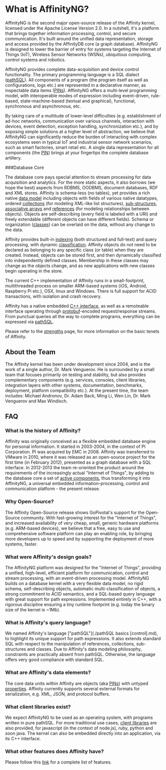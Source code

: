 # What is AffinityNG?

AffinityNG is the second major open-source release of the Affinity kernel, licensed under the Apache License Version 2.0.
In a nutshell, it's a platform that brings together information processing, control, and secure communication.
It's built around the unified data representation, storage and access provided by the AffinityDB core (a graph database).
AffinityNG is designed to lower the barrier of entry for systems targeting
the Internet of Things (IoT), Wireless Sensor Networks (WSNs), ubiquitous computing, control systems
and robotics.

AffinityNG provides complete data-acquisition and device control functionality.  The primary
programming language is a SQL dialect ([pathSQL](./terminology.md#pathsql)).  All components of a program (the program itself
as well as configurations, logs etc.) are represented in a declarative
manner, as inspectable data items ([PINs](./terminology.md#pin)).  AffinityNG offers a
multi-level programming model, with interoperable modes of expression including
event-driven, rule-based, state-machine-based (textual and graphical),
functional, synchronous and asynchronous, etc.  

By taking care of a multitude of lower-level difficulties (e.g. establishment of ad-hoc networks,
communication over various channels, interaction with devices, event detection, exception handling,
synchronization etc.), and by exposing simple solutions at a higher level of abstraction,
we believe that AffinityNG can significantly reduce the burden of interacting with complex ecosystems
seen in typical IoT and industrial sensor network scenarios, such as smart factories, smart retail etc.
A single data representation for all components (the [PIN](./terminology.md#pin))
brings at your fingertips the complete database artillery.  

###Database Core

The database core pays special attention to stream processing for data acquisition and analytics.
For the more static aspects, it also borrows (we hope the best) aspects from
RDBMS, OODBMS, document databases, RDF and XML stores.
Affinity is schema-less (no tables), yet provides a rich native 
[data model](./terminology.md#essential-concepts-data-model) including objects with fields of 
various native datatypes, ordered [collections](./terminology.md#collection) (for modeling XML-like list structures),
[sub-structures](./terminology.md#structure), [associative arrays](./terminology.md#map)
and [references](./terminology.md#pin-reference) (for modeling relationships between objects). 
Objects are self-describing (every field is labeled with a URI) and freely extendable
(different objects can have different fields). Schema or organization ([classes](./terminology.md#class)) 
can be overlaid on the data, without any change to the data.

Affinity provides built-in [indexing](./terminology.md#index) (both structured and full-text) and query processing,
with dynamic [classification](./terminology.md#class).  Affinity objects do not need to be declared as belonging to
any specific class (or table) when they are created.  Instead, objects can be stored first, and then dynamically
classified into independently defined classes.  Membership in these classes may change as the objects change,
and as new applications with new classes begin operating in the store.

The current C++ implementation of Affinity runs in a small-footprint, multithreaded process on smaller ARM-based
systems (iOS, Android, Raspberry Pi etc.), OSX, linux and Windows. There is full support for ACID transactions, with
isolation and crash recovery.

Affinity has a native embedded [C++ interface](./terminology.md#c-kernel-interface), as well as a remoteable interface operating through 
[protobuf](./terminology.md#protocol-buffer)-encoded request/response streams. From punctual queries all the way to complete programs,
everything can be expressed via [pathSQL](./terminology.md#pathsql).

Please refer to the [strengths](./strengths.md) page, for more information on the
basic tenets of Affinity.

## About the Team

The Affinity kernel has been under development since 2004, and is the work of a single author, Dr. Mark Venguerov.
He is surrounded by a small team that focuses primarily on testing and stability, but also provides
complementary components (e.g. services, consoles, client libraries, integration layers with other systems,
documentation, benchmarks, deployment, platform compatibility etc.). At the present time, the team includes:
Michael Andronov, Dr. Adam Back, Ming Li, Wen Lin, Dr. Mark Venguerov and Max Windisch.

## FAQ

### What is the history of Affinity?
Affinity was originally conceived as a flexible embedded database engine for personal information.
It started in 2003-2004, in the context of PI Corporation. PI was acquired by EMC in 2008.
Affinity was transferred to VMware in 2010, where it was released as an open-source
project for the first time (in February 2012), presented as a graph database with a SQL interface.
In 2012-2013 the team re-oriented the product around the requirements of the increasingly
actual "Internet of Things", by adding to the database core a set of
[active components](./terminology.md#active-components-of-the-data-model),
thus transforming it into AffinityNG, a universal embedded information-processing,
control and communication platform - the present release.

### Why Open-Source?
The Affinity Open-Source release shows GoPivotal's support for the Open-Source community.
With fast-growing interest for the "Internet of Things", and increased availability
of very cheap, small, generic hardware platforms (e.g. ARM-based devices), we believe that
a free, easy to use and comprehensive software platform can play an enabling role, by
bringing more developers up to speed and by supporting the deployment of more
systems, faster.

### What were Affinity's design goals?
The AffinityNG platform was designed for the "Internet of Things", providing a unified,
high-level, efficient platform for communication, control and stream processing,
with an event-driven processing model.  AffinityNG builds on a database kernel
with a very flexible data model, no rigid schema, self-describing objects,
automatic multi-classification of objects, a strong commitment to ACID semantics,
and a SQL-based query language with great support for path expressions.
Implemented entirely in C++, with a rigorous discipline ensuring a tiny runtime footprint
(e.g. today the binary size of the kernel is ~1Mb).

### What is Affinity's query language?
We named Affinity's language ["pathSQL"](./pathSQL basics [control].md), to highlight its unique support for path expressions.
It also extends standard SQL with respect to the manipulation of references, collections, sub-structures and classes.
Due to Affinity's data modeling philosophy, constraints are practically absent from pathSQL.
Otherwise, the language offers very good compliance with standard SQL.

### What are Affinity's data elements?
The core data units within Affinity are objects (aka [PINs](./terminology.md#pin)) with untyped [properties](./terminology.md#property).
Affinity currently supports several external formats for serialization, e.g. XML, JSON, and protocol buffers.

### What client libraries exist?
We expect AffinityNG to be used as an operating system, with programs written in pure pathSQL.
For more traditional use cases, [client libraries](./terminology.md#client-side-libraries) are also provided,
for javascript (in the context of node.js), ruby, python and soon java.
The kernel can also be embedded directly into an application, via its C++ interface.
<!-- TODO: update as soon as java lib will be thoroughly reviewed and copied to github -->

### What other features does Affinity have?
Please follow this [link](./features.md) for a complete list of features.
